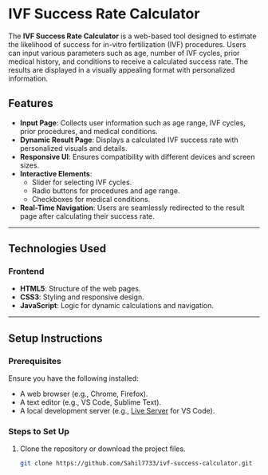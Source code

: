 # IVF Success Rate Calculator

The **IVF Success Rate Calculator** is a web-based tool designed to estimate the likelihood of success for in-vitro fertilization (IVF) procedures. Users can input various parameters such as age, number of IVF cycles, prior medical history, and conditions to receive a calculated success rate. The results are displayed in a visually appealing format with personalized information.

## Features

- **Input Page**: Collects user information such as age range, IVF cycles, prior procedures, and medical conditions.
- **Dynamic Result Page**: Displays a calculated IVF success rate with personalized visuals and details.
- **Responsive UI**: Ensures compatibility with different devices and screen sizes.
- **Interactive Elements**:
  - Slider for selecting IVF cycles.
  - Radio buttons for procedures and age range.
  - Checkboxes for medical conditions.
- **Real-Time Navigation**: Users are seamlessly redirected to the result page after calculating their success rate.

---

## Technologies Used

### Frontend
- **HTML5**: Structure of the web pages.
- **CSS3**: Styling and responsive design.
- **JavaScript**: Logic for dynamic calculations and navigation.

---

## Setup Instructions

### Prerequisites
Ensure you have the following installed:
- A web browser (e.g., Chrome, Firefox).
- A text editor (e.g., VS Code, Sublime Text).
- A local development server (e.g., [Live Server](https://marketplace.visualstudio.com/items?itemName=ritwickdey.LiveServer) for VS Code).

### Steps to Set Up

1. Clone the repository or download the project files.
   ```bash
   git clone https://github.com/Sahil7733/ivf-success-calculator.git
